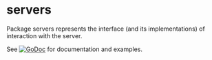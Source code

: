# servers
Package servers represents the interface (and its implementations) of interaction with the server.

See 
[![GoDoc](https://godoc.org/github.com/golang-mixins/servers?status.svg)](https://godoc.org/github.com/golang-mixins/servers) 
for documentation and examples.